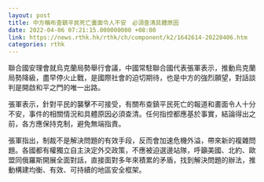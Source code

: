 ```yaml
---
layout: post
title: 中方稱布查鎮平民死亡畫面令人不安　必須查清具體原因
date: 2022-04-06 07:21:15.000000000 +08:00
link: https://news.rthk.hk/rthk/ch/component/k2/1642614-20220406.htm
categories: rthk
---
```


聯合國安理會就烏克蘭局勢舉行會議，中國常駐聯合國代表張軍表示，推動烏克蘭局勢降級，盡早停火止戰，是國際社會的迫切期待，也是中方的強烈願望，對話談判是開啟和平之門的唯一出路。 

張軍表示，針對平民的襲擊不可接受，有關布查鎮平民死亡的報道和畫面令人十分不安，事件的相關情況和具體原因必須查清。任何指控都應基於事實，結論得出之前，各方應保持克制，避免無端指責。

張軍指出，制裁不是解決問題的有效手段，反而會加速危機外溢，帶來新的複雜問題。各國都有權獨立自主決定外交政策，不應被迫選邊站隊，呼籲美國、北約、歐盟同俄羅斯開展全面對話，直接面對多年來積累的矛盾，找到解決問題的辦法，推動構建均衡、有效、可持續的地區安全框架。
